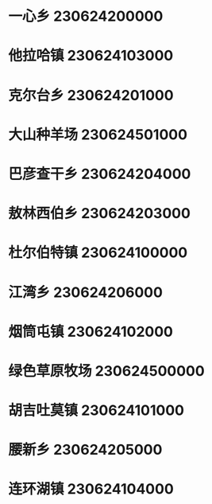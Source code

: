 # 一心乡 230624200000
# 他拉哈镇 230624103000
# 克尔台乡 230624201000
# 大山种羊场 230624501000
# 巴彦查干乡 230624204000
# 敖林西伯乡 230624203000
# 杜尔伯特镇 230624100000
# 江湾乡 230624206000
# 烟筒屯镇 230624102000
# 绿色草原牧场 230624500000
# 胡吉吐莫镇 230624101000
# 腰新乡 230624205000
# 连环湖镇 230624104000
